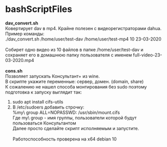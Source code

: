 # bashScriptFiles
<b>dav_convert.sh</b><br>
Ковертирует dav в mp4. Крайне полезен с видеорегистраторами dahua. <br>
Пример команды:<br>
./dav_convert.sh /home/user/test-dav /home/user/test-mp4 10 23-03-2020<br><br>
Собирет одно видео из 10 файлов в папке /home/user/test-dav и сохраняет его в домашнюю папку пользователя с именем full-video-23-03-2020.mp4<br><br>
<b>cons.sh</b><br>
Позволяет запускать Консультант+ из wine. <br>
В скрипте укажите переменные: сервер, домен. (domain, share)<br>
К сожалению не нашел способа монтирования без sudo поэтому подготовка к запуску выглядит так:<br>
1) sudo apt install cifs-utils<br>
2) В /etc/sudoers добавить строчку:<br>
%my\ group ALL=NOPASSWD: /usr/sbin/mount.cifs<br>
Где my\ group - имя группы, пользователи которой будут пользоваться Консультантом<br>
Далее просто сделайте скрипт исполняемым и запустите.<br><br>
Работоспособность проверена на x64 debian 10
